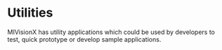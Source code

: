 # Utilities

MIVisionX has utility applications which could be used by developers to test, quick prototype or develop sample applications.
